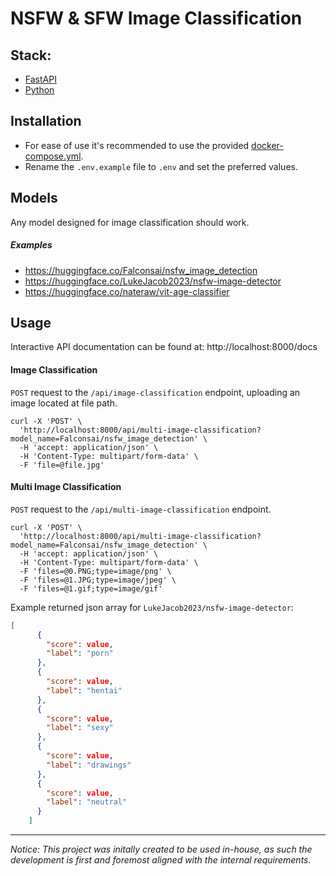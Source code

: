 # NSFW & SFW Image Classification

## Stack:
- [FastAPI](https://fastapi.tiangolo.com)
- [Python](https://www.python.org)

## Installation
- For ease of use it's recommended to use the provided [docker-compose.yml](https://github.com/tiltedcube/image_classification/blob/main/docker-compose.yml).
- Rename the `.env.example` file to `.env` and set the preferred values.

## Models
Any model designed for image classification should work.

##### Examples
- https://huggingface.co/Falconsai/nsfw_image_detection
- https://huggingface.co/LukeJacob2023/nsfw-image-detector
- https://huggingface.co/nateraw/vit-age-classifier

## Usage

Interactive API documentation can be found at: http://localhost:8000/docs

#### Image Classification
`POST` request to the `/api/image-classification` endpoint, uploading an image located at file path.
```
curl -X 'POST' \
  'http://localhost:8000/api/multi-image-classification?model_name=Falconsai/nsfw_image_detection' \
  -H 'accept: application/json' \
  -H 'Content-Type: multipart/form-data' \
  -F 'file=@file.jpg'
```

#### Multi Image Classification
`POST` request to the `/api/multi-image-classification` endpoint.
```
curl -X 'POST' \
  'http://localhost:8000/api/multi-image-classification?model_name=Falconsai/nsfw_image_detection' \
  -H 'accept: application/json' \
  -H 'Content-Type: multipart/form-data' \
  -F 'files=@0.PNG;type=image/png' \
  -F 'files=@1.JPG;type=image/jpeg' \
  -F 'files=@1.gif;type=image/gif'
```

Example returned json array for `LukeJacob2023/nsfw-image-detector`:
```json
[
      {
        "score": value,
        "label": "porn"
      },
      {
        "score": value,
        "label": "hentai"
      },
      {
        "score": value,
        "label": "sexy"
      },
      {
        "score": value,
        "label": "drawings"
      },
      {
        "score": value,
        "label": "neutral"
      }
    ]
```
---

_Notice:_ _This project was initally created to be used in-house, as such the
development is first and foremost aligned with the internal requirements._